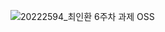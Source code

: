 ![20222594_최인환 6주차 과제 OSS](https://user-images.githubusercontent.com/105197472/195233347-d1ef81dd-7b7a-4e15-b2da-1ee1f90a50e5.PNG)
